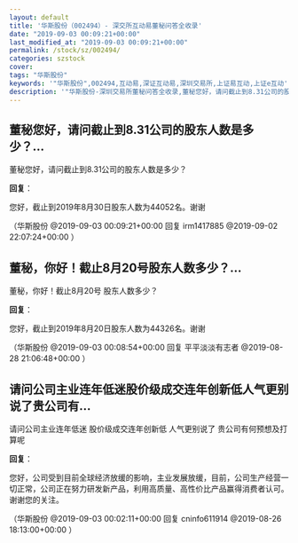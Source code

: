 ```yaml
---
layout: default
title: '华斯股份（002494）- 深交所互动易董秘问答全收录'
date: "2019-09-03 00:09:21+00:00"
last_modified_at: "2019-09-03 00:09:21+00:00"
permalink: /stock/sz/002494/
categories: szstock
cover: 
tags: "华斯股份"
keywords: '"华斯股份",002494,互动易,深证互动易,深圳交易所,上证易互动,上证e互动'
description: '"华斯股份-深圳交易所董秘问答全收录,董秘您好，请问截止到8.31公司的股东人数是多少？"'
---
```


## 董秘您好，请问截止到8.31公司的股东人数是多少？...

董秘您好，请问截止到8.31公司的股东人数是多少？

**回复**：

您好，截止到2019年8月30日股东人数为44052名。谢谢 

（华斯股份  @2019-09-03 00:09:21+00:00 回复 irm1417885  @2019-09-02 22:07:24+00:00 ）

## 董秘，你好！截止8月20号股东人数多少？...

董秘，你好！截止8月20号 股东人数多少？

**回复**：

您好，截止到2019年8月20日股东人数为44326名。谢谢 

（华斯股份  @2019-09-03 00:08:54+00:00 回复 平平淡淡有志者  @2019-08-28 21:06:48+00:00 ）

## 请问公司主业连年低迷股价级成交连年创新低人气更别说了贵公司有...

请问公司主业连年低迷 股价级成交连年创新低 人气更别说了 贵公司有何预想及打算呢

**回复**：

您好，公司受到目前全球经济放缓的影响，主业发展放缓，目前，公司生产经营一切正常，公司正在努力研发新产品，利用高质量、高性价比产品赢得消费者认可。谢谢您的关注。 

（华斯股份  @2019-09-03 00:02:11+00:00 回复 cninfo611914  @2019-08-26 18:13:00+00:00 ）

